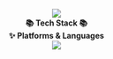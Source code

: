 <p align="center">
  <img src="https://capsule-render.vercel.app/api?type=waving&color=auto&height=200&section=header&text=Daehong%20Github!&fontSize=90" />
  <br>
  <strong>📚 Tech Stack 📚</strong>
  <br>
  <strong>✨ Platforms & Languages</strong>
  <br>
  <img src="https://img.shields.io/badge/Java-007396?style=flat&logo=OpenJDK&logoColor=white"/>
</p>
